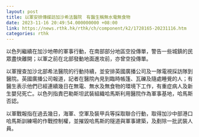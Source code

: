 ```yaml
---
layout: post
title: 以軍安排傳媒訪加沙希法醫院　有醫生稱無水電無食物
date: 2023-11-16 20:49:54.000000000 +08:00
link: https://news.rthk.hk/rthk/ch/component/k2/1728165-20231116.htm
categories: rthk
---
```


以色列繼續在加沙地帶的軍事行動，在南部部分地區空投傳單，警告一些城鎮的民眾盡快離開；以軍之前在北部發動地面進攻前，亦曾空投傳單。

以軍搜查加沙北部希法醫院的行動持續，並安排英國廣播公司及一隊電視採訪隊到醫院。英國廣播公司報道，記者在醫院內見到臨時帳篷、瓦礫及隨處睡覺的人；有醫生表示他們已經連續幾日在無電、無水及無食物的環境下工作，有重症病人及新生嬰兒死亡。以色列指責巴勒斯坦武裝組織哈馬斯利用醫院作為軍事基地，哈馬斯否認。

以軍戰報指在過去幾日，海軍、空軍及裝甲兵等採取聯合行動，取得加沙中部港口哈馬斯訓練場的作戰控制權，並摧毀哈馬斯的隧道與軍事建築，及剷除一批武裝人員。
